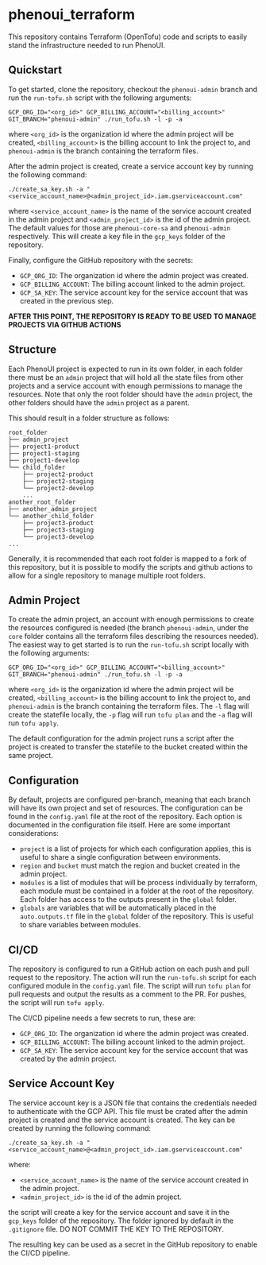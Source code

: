 # phenoui_terraform

This repository contains Terraform (OpenTofu) code and scripts to easily stand the infrastructure needed to run PhenoUI.

## Quickstart
To get started, clone the repository, checkout the `phenoui-admin` branch and run the `run-tofu.sh` script with the
following arguments:
```
GCP_ORG_ID="<org_id>" GCP_BILLING_ACCOUNT="<billing_account>" GIT_BRANCH="phenoui-admin" ./run_tofu.sh -l -p -a
```
where `<org_id>` is the organization id where the admin project will be created, `<billing_account>` is the billing
account to link the project to, and `phenoui-admin` is the branch containing the terraform files.

After the admin project is created, create a service account key by running the following command:
```
./create_sa_key.sh -a "<service_account_name>@<admin_project_id>.iam.gserviceaccount.com"
```
where `<service_account_name>` is the name of the service account created in the admin project and `<admin_project_id>`
is the id of the admin project. The default values for those are `phenoui-core-sa` and `phenoui-admin` respectively.
This will create a key file in the `gcp_keys` folder of the repository. 

Finally, configure the GitHub repository with the secrets:
- `GCP_ORG_ID`: The organization id where the admin project was created.
- `GCP_BILLING_ACCOUNT`: The billing account linked to the admin project.
- `GCP_SA_KEY`: The service account key for the service account that was created in the previous step.

**AFTER THIS POINT, THE REPOSITORY IS READY TO BE USED TO MANAGE PROJECTS VIA GITHUB ACTIONS**

## Structure
Each PhenoUI project is expected to run in its own folder, in each folder there must be an `admin` project that will
hold all the state files from other projects and a service account with enough permissions to manage the resources. Note
that only the root folder should have the `admin` project, the other folders should have the `admin` project as a parent.

This should result in a folder structure as follows:
```
root_folder
├── admin_project
├── project1-product
├── project1-staging
├── project1-develop
└── child_folder
    ├── project2-product
    ├── project2-staging
    └── project2-develop
    ...
another_root_folder
├── another_admin_project
└── another_child_folder   
    ├── project3-product
    ├── project3-staging
    └── project3-develop
...
```

Generally, it is recommended that each root folder is mapped to a fork of this repository, but it is possible to modify
the scripts and github actions to allow for a single repository to manage multiple root folders.

## Admin Project
To create the admin project, an account with enough permissions to create the resources configured is needed (the branch
`phenoui-admin`, under the `core` folder contains all the terraform files describing the resources needed). The easiest
way to get started is to run the `run-tofu.sh` script locally with the following arguments:
```
GCP_ORG_ID="<org_id>" GCP_BILLING_ACCOUNT="<billing_account>" GIT_BRANCH="phenoui-admin" ./run_tofu.sh -l -p -a
```
where `<org_id>` is the organization id where the admin project will be created, `<billing_account>` is the billing
account to link the project to, and `phenoui-admin` is the branch containing the terraform files. The `-l` flag will
create the statefile locally, the `-p` flag will run `tofu plan` and the `-a` flag will run `tofu apply`.

The default configuration for the admin project runs a script after the project is created to transfer the statefile to
the bucket created within the same project.

## Configuration
By default, projects are configured per-branch, meaning that each branch will have its own project and set of resources.
The configuration can be found in the `config.yaml` file at the root of the repository. Each option is documented in the
configuration file itself. Here are some important considerations:
- `project` is a list of projects for which each configuration applies, this is useful to share a single configuration
between environments.
- `region` and `bucket` must match the region and bucket created in the admin project.
- `modules` is a list of modules that will be process individually by terraform, each module must be contained in a
folder at the root of the repository. Each folder has access to the outputs present in the `global` folder.
- `globals` are variables that will be automatically placed in the `auto.outputs.tf` file in the `global` folder of the
repository. This is useful to share variables between modules.

## CI/CD
The repository is configured to run a GitHub action on each push and pull request to the repository. The action will run
the `run-tofu.sh` script for each configured module in the `config.yaml` file. The script will run `tofu plan` for pull 
requests and output the results as a comment to the PR. For pushes, the script will run `tofu apply`.

The CI/CD pipeline needs a few secrets to run, these are:
- `GCP_ORG_ID`: The organization id where the admin project was created.
- `GCP_BILLING_ACCOUNT`: The billing account linked to the admin project.
- `GCP_SA_KEY`: The service account key for the service account that was created by the admin project.

## Service Account Key
The service account key is a JSON file that contains the credentials needed to authenticate with the GCP API. This file
must be crated after the admin project is created and the service account is created. The key can be created by running
the following command:
```
./create_sa_key.sh -a "<service_account_name>@<admin_project_id>.iam.gserviceaccount.com"
```
where:
- `<service_account_name>` is the name of the service account created in the admin project.
- `<admin_project_id>` is the id of the admin project.

the script will create a key for the service account and save it in the `gcp_keys` folder of the repository. The folder
ignored by default in the `.gitignore` file. DO NOT COMMIT THE KEY TO THE REPOSITORY.

The resulting key can be used as a secret in the GitHub repository to enable the CI/CD pipeline.